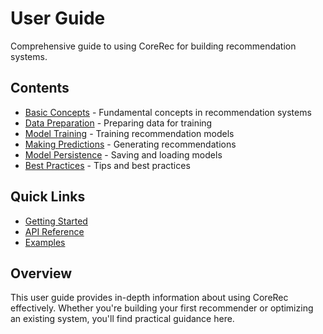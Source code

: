 # User Guide

Comprehensive guide to using CoreRec for building recommendation systems.

## Contents

- [Basic Concepts](basic-concepts.md) - Fundamental concepts in recommendation systems
- [Data Preparation](data-preparation.md) - Preparing data for training
- [Model Training](model-training.md) - Training recommendation models
- [Making Predictions](making-predictions.md) - Generating recommendations
- [Model Persistence](model-persistence.md) - Saving and loading models
- [Best Practices](best-practices.md) - Tips and best practices

## Quick Links

- [Getting Started](../getting-started/quickstart.md)
- [API Reference](../api/index.md)
- [Examples](../examples/index.md)

## Overview

This user guide provides in-depth information about using CoreRec effectively. Whether you're building your first recommender or optimizing an existing system, you'll find practical guidance here.
